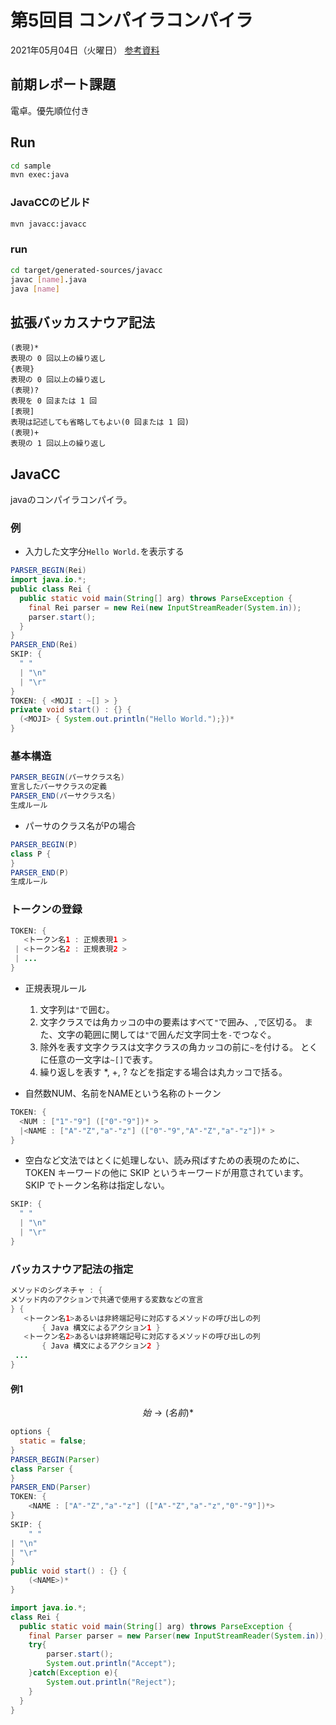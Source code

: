 # 第5回目 コンパイラコンパイラ

2021年05月04日（火曜日）
[参考資料](http://edu.net.c.dendai.ac.jp/ad2/2021/5)

## 前期レポート課題

電卓。優先順位付き

## Run

```bash
cd sample
mvn exec:java
```

### JavaCCのビルド

```bash
mvn javacc:javacc
```

### run

```bash
cd target/generated-sources/javacc
javac [name].java
java [name]
```

## 拡張バッカスナウア記法

```text
(表現)*
表現の 0 回以上の繰り返し
{表現}
表現の 0 回以上の繰り返し
(表現)?
表現を 0 回または 1 回
[表現]
表現は記述しても省略してもよい(0 回または 1 回)
(表現)+
表現の 1 回以上の繰り返し
```

## JavaCC

javaのコンパイラコンパイラ。

### 例

- 入力した文字分`Hello World.`を表示する

```java
PARSER_BEGIN(Rei)
import java.io.*;
public class Rei {
  public static void main(String[] arg) throws ParseException {
    final Rei parser = new Rei(new InputStreamReader(System.in));
    parser.start();
  }
}
PARSER_END(Rei)
SKIP: {
  " "
  | "\n"
  | "\r"
}
TOKEN: { <MOJI : ~[] > }
private void start() : {} {
  (<MOJI> { System.out.println("Hello World.");})*
}
```

### 基本構造

```java
PARSER_BEGIN(パーサクラス名)
宣言したパーサクラスの定義
PARSER_END(パーサクラス名)
生成ルール
```

- パーサのクラス名がPの場合

```java
PARSER_BEGIN(P)
class P {
}
PARSER_END(P)
生成ルール
```

### トークンの登録

```java
TOKEN: {
   <トークン名1 : 正規表現1 >
 | <トークン名2 : 正規表現2 >
 | ...
}
```

- 正規表現ルール
  1. 文字列は`"`で囲む。
  2. 文字クラスでは角カッコの中の要素はすべて`"`で囲み、`,`で区切る。 また、文字の範囲に関しては`"`で囲んだ文字同士を`-`でつなぐ。
  3. 除外を表す文字クラスは文字クラスの角カッコの前に`~`を付ける。 とくに任意の一文字は`~[]`で表す。
  4. 繰り返しを表す *, +, ? などを指定する場合は丸カッコで括る。

- 自然数NUM、名前をNAMEという名称のトークン

```java
TOKEN: {
  <NUM : ["1"-"9"] (["0"-"9"])* >
  |<NAME : ["A"-"Z","a"-"z"] (["0"-"9","A"-"Z","a"-"z"])* >
}
```

- 空白など文法ではとくに処理しない、読み飛ばすための表現のために、 TOKEN キーワードの他に SKIP というキーワードが用意されています。 SKIP でトークン名称は指定しない。

```java
SKIP: {
  " "
  | "\n"
  | "\r"
}
```

### バッカスナウア記法の指定

```java
メソッドのシグネチャ : {
メソッド内のアクションで共通で使用する変数などの宣言
} {
   <トークン名1>あるいは非終端記号に対応するメソッドの呼び出しの列
       { Java 構文によるアクション1 }
   <トークン名2>あるいは非終端記号に対応するメソッドの呼び出しの列
       { Java 構文によるアクション2 }
 ...
}
```

#### 例1

$$
始 → (名前)*
$$

```java
options {
  static = false;
}
PARSER_BEGIN(Parser)
class Parser {
}
PARSER_END(Parser)
TOKEN: {
    <NAME : ["A"-"Z","a"-"z"] (["A"-"Z","a"-"z","0"-"9"])*>
}
SKIP: {
    " "
| "\n"
| "\r"
}
public void start() : {} {
    (<NAME>)*
}
```

```java
import java.io.*;
class Rei {
  public static void main(String[] arg) throws ParseException {
    final Parser parser = new Parser(new InputStreamReader(System.in));
    try{
        parser.start();
        System.out.println("Accept");
    }catch(Exception e){
        System.out.println("Reject");
    }
  }
}
```
